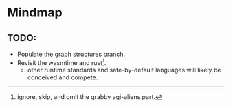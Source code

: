 # Mindmap
## TODO:
- Populate the graph structures branch.
- Revisit the wasmtime and rust[^1].
  - other runtime standards and safe-by-default languages will likely be conceived and compete.

[^1]: ignore, skip, and omit the grabby agi-aliens part.
